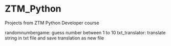 # ZTM_Python
Projects from ZTM Python Developer course

randomnumbergame: guess number between 1 to 10
txt_translator: translate string in txt file and save translation as new file
